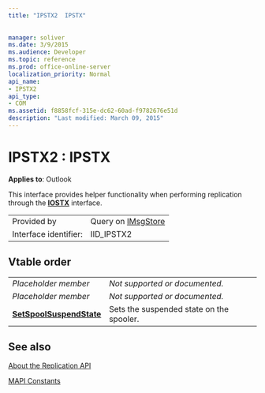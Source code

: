 ```yaml
---
title: "IPSTX2  IPSTX"
 
 
manager: soliver
ms.date: 3/9/2015
ms.audience: Developer
ms.topic: reference
ms.prod: office-online-server
localization_priority: Normal
api_name:
- IPSTX2
api_type:
- COM
ms.assetid: f8858fcf-315e-dc62-60ad-f9782676e51d
description: "Last modified: March 09, 2015"
---
```


# IPSTX2 : IPSTX

  
  
**Applies to**: Outlook 
  
This interface provides helper functionality when performing replication through the **[IOSTX](iostxiunknown.md)** interface. 
  
|||
|:-----|:-----|
|Provided by  <br/> |Query on [IMsgStore](imsgstoreimapiprop.md) <br/> |
|Interface identifier:  <br/> |IID_IPSTX2  <br/> |
   
## Vtable order

|||
|:-----|:-----|
| *Placeholder member*  <br/> | *Not supported or documented.*  <br/> |
| *Placeholder member*  <br/> | *Not supported or documented.*  <br/> |
|**[SetSpoolSuspendState](ipstx2-setspoolsuspendstate.md)** <br/> |Sets the suspended state on the spooler.  <br/> |
   
## See also



[About the Replication API](about-the-replication-api.md)
  
[MAPI Constants](mapi-constants.md)


